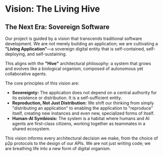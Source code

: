 # Vision: The Living Hive

## The Next Era: Sovereign Software

Our project is guided by a vision that transcends traditional software development. We are not merely building an application; we are cultivating a **"Living Application"**—a sovereign digital entity that is self-contained, self-deploying, and self-sustaining.

This aligns with the **"Hive"** architectural philosophy: a system that grows and evolves like a biological organism, composed of autonomous yet collaborative agents.

The core principles of this vision are:

*   **Sovereignty:** The application does not depend on a central authority for its existence or distribution. It is a self-sufficient entity.
*   **Reproduction, Not Just Distribution:** We shift our thinking from simply "distributing an application" to enabling the application to "reproduce" itself, creating new instances and even new, specialized forms of itself.
*   **Human-AI Symbiosis:** The system is a habitat where humans and AI agents are first-class citizens, working together as teammates in a shared ecosystem.

This vision informs every architectural decision we make, from the choice of p2p protocols to the design of our APIs. We are not just writing code; we are breathing life into a new form of digital organism.
